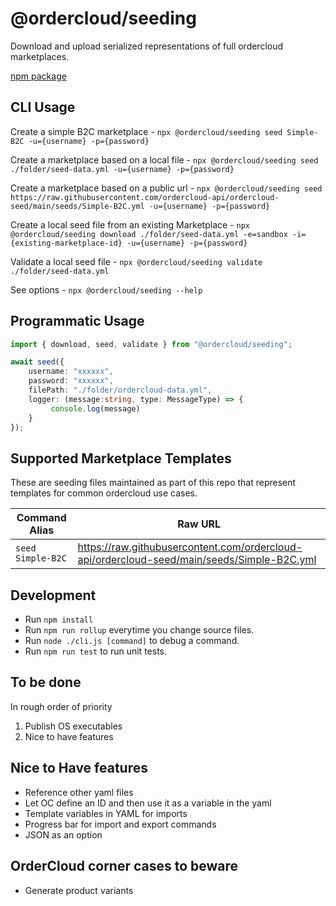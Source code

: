 # @ordercloud/seeding
Download and upload serialized representations of full ordercloud marketplaces. 

[npm package](https://www.npmjs.com/package/@ordercloud/seeding)

## CLI Usage 

Create a simple B2C marketplace - `npx @ordercloud/seeding seed Simple-B2C -u={username} -p={password}`

Create a marketplace based on a local file - `npx @ordercloud/seeding seed ./folder/seed-data.yml -u={username} -p={password}`

Create a marketplace based on a public url - `npx @ordercloud/seeding seed https://raw.githubusercontent.com/ordercloud-api/ordercloud-seed/main/seeds/Simple-B2C.yml -u={username} -p={password}`

Create a local seed file from an existing Marketplace - `npx @ordercloud/seeding download ./folder/seed-data.yml -e=sandbox -i={existing-marketplace-id} -u={username} -p={password}`

Validate a local seed file - `npx @ordercloud/seeding validate ./folder/seed-data.yml` 

See options - `npx @ordercloud/seeding --help`

## Programmatic Usage

```typescript
import { download, seed, validate } from "@ordercloud/seeding";

await seed({
    username: "xxxxxx", 
    password: "xxxxxx", 
    filePath: "./folder/ordercloud-data.yml",
    logger: (message:string, type: MessageType) => {
         console.log(message)
    }
}); 
 ```

## Supported Marketplace Templates

These are seeding files maintained as part of this repo that represent templates for common ordercloud use cases. 

| Command Alias | Raw URL |
| --- | --- |                                
| `seed Simple-B2C` | https://raw.githubusercontent.com/ordercloud-api/ordercloud-seed/main/seeds/Simple-B2C.yml |

## Development

- Run `npm install`
- Run `npm run rollup` everytime you change source files.
- Run `node ./cli.js [command]` to debug a command.
- Run `npm run test` to run unit tests.

## To be done

In rough order of priority
1. Publish OS executables 
2. Nice to have features

## Nice to Have features
- Reference other yaml files
- Let OC define an ID and then use it as a variable in the yaml
- Template variables in YAML for imports
- Progress bar for import and export commands
- JSON as an option

## OrderCloud corner cases to beware
- Generate product variants
